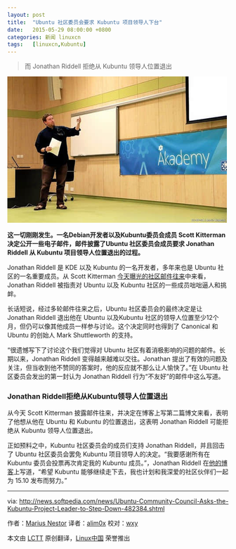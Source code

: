 ```yaml
---
layout: post
title:	"Ubuntu 社区委员会要求 Kubuntu 项目领导人下台"
date:	2015-05-29 08:00:00 +0800 
categories:	新闻 linuxcn 
tags:	[linuxcn,Kubuntu]
---
```




> 
> 而 Jonathan Riddell 拒绝从 Kubuntu 领导人位置退出
> 
> 
> 


![](/Asserts/Images/album/201505/29/062541fpgwgvyug3pgpzp1.jpg)


**这一切刚刚发生。一名Debian开发者以及Kubuntu委员会成员 Scott Kitterman 决定公开一些电子邮件，邮件披露了Ubuntu 社区委员会成员要求 Jonathan Riddell 从 Kubuntu 项目领导人位置退出的过程。**


Jonathan Riddell 是 KDE 以及 Kubuntu 的一名开发者，多年来也是 Ubuntu 社区的一名重要成员。从 Scott Kitterman [今天曝光的社区邮件往来](https://skitterman.wordpress.com/)中来看，Jonathan Riddell 被指责对 Ubuntu 以及 Kubuntu 社区的一些成员咄咄逼人和挑衅。


长话短说，经过多轮邮件往来之后，Ubuntu 社区委员会的最终决定是让 Jonathan Riddell 退出他在 Ubuntu 以及Kubuntu 社区的领导人位置至少12个月，但仍可以像其他成员一样参与讨论。这个决定同时也得到了 Canonical 和Ubuntu 的创始人 Mark Shuttleworth 的支持。


“很遗憾写下了讨论这个我们觉得对 Ubuntu 社区有着消极影响的问题的邮件。长期以来，Jonathan Riddell 变得越来越难以交往。Jonathan 提出了有效的问题及关注，但当收到他不赞同的答案时，他的反应就不那么让人愉快了。”在 Ubuntu 社区委员会发出的第一封认为 Jonathan Riddell 行为“不友好”的邮件中这么写道。


### Jonathan Riddell拒绝从Kubuntu领导人位置退出


从今天 Scott Kitterman 披露邮件往来，并决定在博客上写第二篇博文来看，表明了他想从他在 Ubuntu 和 Kubuntu 的位置退出，这表明 Jonathan Riddell 可能拒绝从 Kubuntu 领导人位置退出。


正如预料之中，Kubuntu 社区委员会的成员们支持 Jonathan Riddell，并且回击了 Ubuntu 社区委员会罢免 Kubuntu 项目领导人的决定。“我要感谢所有在 Kubuntu 委员会投票再次肯定我的 Kubuntu 成员。”，Jonathan Riddell 在[他的博客](http://jriddell.org/)上写道，“希望 Kubuntu 能够继续走下去，我也计划和我深爱的社区伙伴们一起为 15.10 发布而努力。”




---


via: <http://news.softpedia.com/news/Ubuntu-Community-Council-Asks-the-Kubuntu-Project-Leader-to-Step-Down-482384.shtml>


作者：[Marius Nestor](http://news.softpedia.com/editors/browse/marius-nestor) 译者：[alim0x](https://github.com/alim0x) 校对：[wxy](https://github.com/wxy)


本文由 [LCTT](https://github.com/LCTT/TranslateProject) 原创翻译，[Linux中国](https://linux.cn/) 荣誉推出

